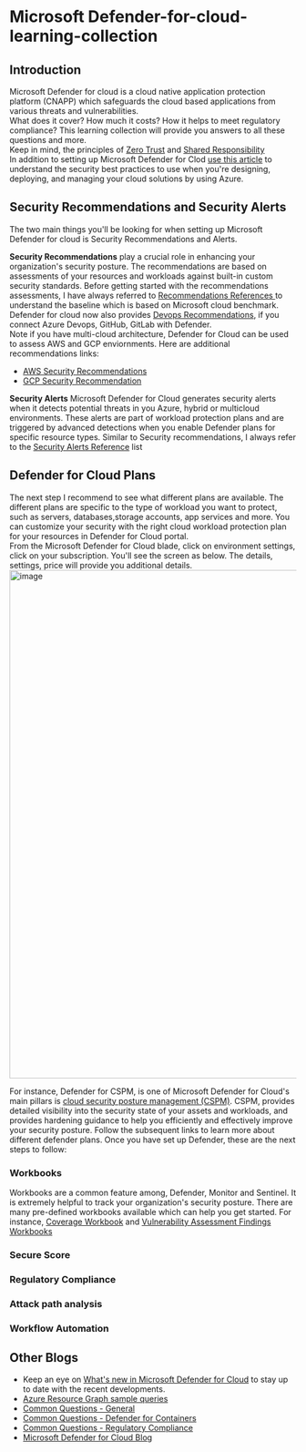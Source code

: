 # Microsoft Defender-for-cloud-learning-collection

## Introduction
Microsoft Defender for cloud is a cloud native application protection platform (CNAPP) which safeguards the cloud based applications from various threats and vulnerabilities.<br>
What does it cover? How much it costs? How it helps to meet regulatory compliance? This learning collection will provide you answers to all these questions and more.<br>
Keep in mind, the principles of [Zero Trust](https://learn.microsoft.com/en-us/azure/security/fundamentals/zero-trust) and [Shared Responsibility](https://learn.microsoft.com/en-us/azure/security/fundamentals/shared-responsibility) <br>
In addition to setting up Microsoft Defender for Clod [use this article](https://learn.microsoft.com/en-us/azure/security/fundamentals/best-practices-and-patterns) to understand the security best practices to use when you're designing, deploying, and managing your cloud solutions by using Azure. <br>

## Security Recommendations and Security Alerts
The two main things you'll be looking for when setting up Microsoft Defender for cloud is Security Recommendations and Alerts.<br>

**Security Recommendations** play a crucial role in enhancing your organization's security posture. The recommendations are based on assessments of your resources and workloads against built-in custom security standards. Before getting started with the recommendations assessments, I have always referred to [Recommendations References ](https://learn.microsoft.com/en-us/azure/defender-for-cloud/recommendations-reference)to understand the baseline which is based on Microsoft cloud benchmark. <br>
Defender for cloud now also provides [Devops Recommendations](https://learn.microsoft.com/en-us/azure/defender-for-cloud/recommendations-reference-devops), if you connect Azure Devops, GitHub, GitLab with Defender. <br>
Note if you have multi-cloud architecture, Defender for Cloud can be used to assess AWS and GCP enviornments. Here are additional recommendations links:
- [AWS Security Recommendations](https://learn.microsoft.com/en-us/azure/defender-for-cloud/recommendations-reference-aws)
- [GCP Security Recommendation](https://learn.microsoft.com/en-us/azure/defender-for-cloud/recommendations-reference-gcp)

**Security Alerts** 
Microsoft Defender for Cloud generates security alerts when it detects potential threats in you Azure, hybrid or multicloud environments. These alerts are part of workload protection plans and are triggered by advanced detections when you enable Defender plans for specific resource types. Similar to Security recommendations, I always refer to the [Security Alerts Reference](https://learn.microsoft.com/en-us/azure/defender-for-cloud/alerts-reference) list  


## Defender for Cloud Plans
The next step I recommend to see what different plans are available. The different plans are specific to the type of workload you want to protect, such as servers, databases,storage accounts, app services and more. You can customize your security with the right cloud workload protection plan for your resources in Defender for Cloud portal. <br>
From the Microsoft Defender for Cloud blade, click on environment settings, click on  your subscription. You'll see the screen as below. The details, settings, price will provide you additional details. 
<img width="893" alt="image" src="https://github.com/sjkaursb93/Defender-for-cloud-learning-collection/assets/112006044/353f8aae-a45f-4cba-ad73-58569fba9ddd">

For instance, Defender for CSPM, is one of Microsoft Defender for Cloud's main pillars is [cloud security posture management (CSPM)](https://learn.microsoft.com/en-us/azure/defender-for-cloud/concept-cloud-security-posture-management). CSPM, provides detailed visibility into the security state of your assets and workloads, and provides hardening guidance to help you efficiently and effectively improve your security posture. Follow the subsequent links to learn more about different defender plans.
Once you have set up Defender, these are the next steps to follow:

### Workbooks
Workbooks are a common feature among, Defender, Monitor and Sentinel. It is extremely helpful to track your organization's security posture. There are many pre-defined workbooks available which can help you get started. For instance, [Coverage Workbook](https://learn.microsoft.com/en-us/azure/defender-for-cloud/custom-dashboards-azure-workbooks#coverage-workbook) and [Vulnerability Assessment Findings Workbooks](https://learn.microsoft.com/en-us/azure/defender-for-cloud/custom-dashboards-azure-workbooks#vulnerability-assessment-findings-workbook)

### Secure Score

### Regulatory Compliance

### Attack path analysis

### Workflow Automation


## Other Blogs
- Keep an eye on  [What's new in Microsoft Defender for Cloud](https://learn.microsoft.com/en-us/azure/defender-for-cloud/release-notes?WT.mc_id=Portal-Microsoft_Azure_Security#business-model-and-pricing-updates-for-defender-for-cloud-plans) to stay up to date with the recent developments.
- [Azure Resource Graph sample queries](https://learn.microsoft.com/en-us/azure/defender-for-cloud/resource-graph-samples?tabs=azure-cli)
- [Common Questions - General](https://learn.microsoft.com/en-us/azure/defender-for-cloud/faq-general)
- [Common Questions - Defender for Containers](https://learn.microsoft.com/en-us/azure/defender-for-cloud/faq-defender-for-containers#what-are-the-options-to-enable-the-new-plan-at-scale-)
- [Common Questions - Regulatory Compliance](https://learn.microsoft.com/en-us/azure/defender-for-cloud/faq-regulatory-compliance)
- [Microsoft Defender for Cloud Blog](https://techcommunity.microsoft.com/t5/microsoft-defender-for-cloud/bg-p/MicrosoftDefenderCloudBlog)
